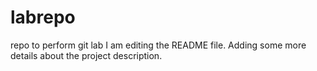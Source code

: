 # labrepo
repo to perform git lab
I am editing the README file. Adding some more details about the project description.
